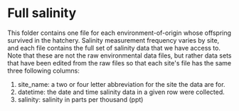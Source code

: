 # Full salinity
This folder contains one file for each environment-of-origin whose offspring survived in the hatchery. Salinity measurement frequency varies by site, and each file contains the full set of salinity data that we have access to. Note that these are not the raw environmental data files, but rather data sets that have been edited from the raw files so that each site's file has the same three following columns:
1. site_name: a two or four letter abbreviation for the site the data are for.
2. datetime: the date and time salinity data in a given row were collected.
3. salinity: salinity in parts per thousand (ppt)


